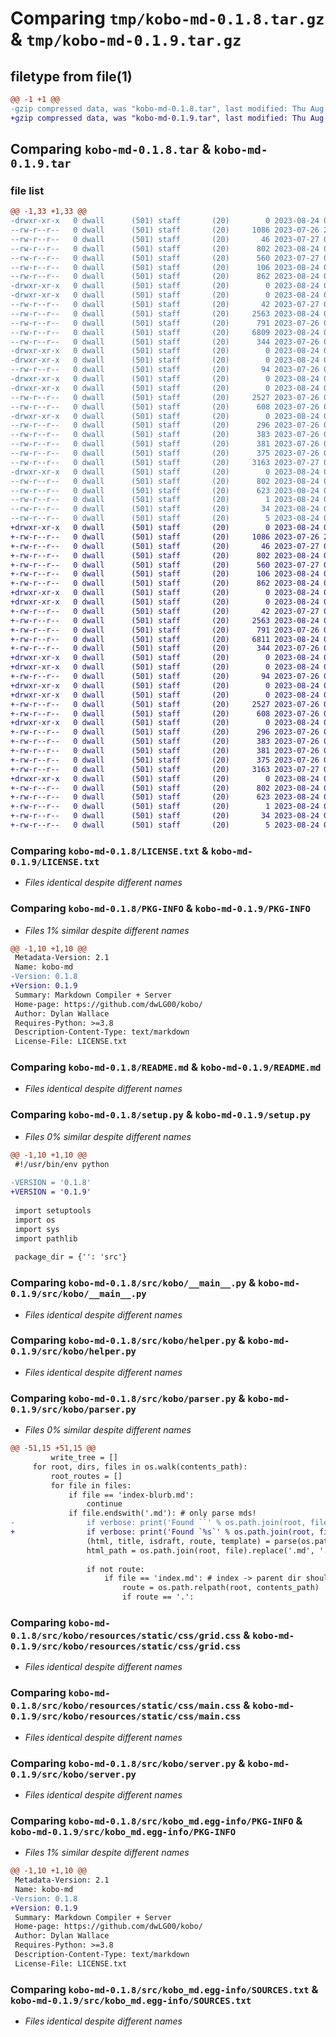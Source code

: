 # Comparing `tmp/kobo-md-0.1.8.tar.gz` & `tmp/kobo-md-0.1.9.tar.gz`

## filetype from file(1)

```diff
@@ -1 +1 @@
-gzip compressed data, was "kobo-md-0.1.8.tar", last modified: Thu Aug 24 08:04:22 2023, max compression
+gzip compressed data, was "kobo-md-0.1.9.tar", last modified: Thu Aug 24 08:08:26 2023, max compression
```

## Comparing `kobo-md-0.1.8.tar` & `kobo-md-0.1.9.tar`

### file list

```diff
@@ -1,33 +1,33 @@
-drwxr-xr-x   0 dwall      (501) staff       (20)        0 2023-08-24 08:04:22.273067 kobo-md-0.1.8/
--rw-r--r--   0 dwall      (501) staff       (20)     1086 2023-07-26 20:39:20.000000 kobo-md-0.1.8/LICENSE.txt
--rw-r--r--   0 dwall      (501) staff       (20)       46 2023-07-27 04:51:30.000000 kobo-md-0.1.8/MANIFEST.in
--rw-r--r--   0 dwall      (501) staff       (20)      802 2023-08-24 08:04:22.273120 kobo-md-0.1.8/PKG-INFO
--rw-r--r--   0 dwall      (501) staff       (20)      560 2023-07-27 09:20:37.000000 kobo-md-0.1.8/README.md
--rw-r--r--   0 dwall      (501) staff       (20)      106 2023-08-24 08:04:22.273408 kobo-md-0.1.8/setup.cfg
--rw-r--r--   0 dwall      (501) staff       (20)      862 2023-08-24 08:03:27.000000 kobo-md-0.1.8/setup.py
-drwxr-xr-x   0 dwall      (501) staff       (20)        0 2023-08-24 08:04:22.268522 kobo-md-0.1.8/src/
-drwxr-xr-x   0 dwall      (501) staff       (20)        0 2023-08-24 08:04:22.270538 kobo-md-0.1.8/src/kobo/
--rw-r--r--   0 dwall      (501) staff       (20)       42 2023-07-27 05:04:42.000000 kobo-md-0.1.8/src/kobo/__init__.py
--rw-r--r--   0 dwall      (501) staff       (20)     2563 2023-08-24 08:01:43.000000 kobo-md-0.1.8/src/kobo/__main__.py
--rw-r--r--   0 dwall      (501) staff       (20)      791 2023-07-26 08:48:12.000000 kobo-md-0.1.8/src/kobo/helper.py
--rw-r--r--   0 dwall      (501) staff       (20)     6809 2023-08-24 08:01:43.000000 kobo-md-0.1.8/src/kobo/parser.py
--rw-r--r--   0 dwall      (501) staff       (20)      344 2023-07-26 07:12:37.000000 kobo-md-0.1.8/src/kobo/redirects.py
-drwxr-xr-x   0 dwall      (501) staff       (20)        0 2023-08-24 08:04:22.268467 kobo-md-0.1.8/src/kobo/resources/
-drwxr-xr-x   0 dwall      (501) staff       (20)        0 2023-08-24 08:04:22.270810 kobo-md-0.1.8/src/kobo/resources/content/
--rw-r--r--   0 dwall      (501) staff       (20)       94 2023-07-26 08:39:44.000000 kobo-md-0.1.8/src/kobo/resources/content/index.md
-drwxr-xr-x   0 dwall      (501) staff       (20)        0 2023-08-24 08:04:22.268411 kobo-md-0.1.8/src/kobo/resources/static/
-drwxr-xr-x   0 dwall      (501) staff       (20)        0 2023-08-24 08:04:22.271347 kobo-md-0.1.8/src/kobo/resources/static/css/
--rw-r--r--   0 dwall      (501) staff       (20)     2527 2023-07-26 07:01:14.000000 kobo-md-0.1.8/src/kobo/resources/static/css/grid.css
--rw-r--r--   0 dwall      (501) staff       (20)      608 2023-07-26 07:01:14.000000 kobo-md-0.1.8/src/kobo/resources/static/css/main.css
-drwxr-xr-x   0 dwall      (501) staff       (20)        0 2023-08-24 08:04:22.272309 kobo-md-0.1.8/src/kobo/resources/templates/
--rw-r--r--   0 dwall      (501) staff       (20)      296 2023-07-26 07:01:18.000000 kobo-md-0.1.8/src/kobo/resources/templates/404.html
--rw-r--r--   0 dwall      (501) staff       (20)      383 2023-07-26 07:01:18.000000 kobo-md-0.1.8/src/kobo/resources/templates/index-list.html
--rw-r--r--   0 dwall      (501) staff       (20)      381 2023-07-26 07:01:18.000000 kobo-md-0.1.8/src/kobo/resources/templates/index.html
--rw-r--r--   0 dwall      (501) staff       (20)      375 2023-07-26 07:01:18.000000 kobo-md-0.1.8/src/kobo/resources/templates/page.html
--rw-r--r--   0 dwall      (501) staff       (20)     3163 2023-07-27 09:20:37.000000 kobo-md-0.1.8/src/kobo/server.py
-drwxr-xr-x   0 dwall      (501) staff       (20)        0 2023-08-24 08:04:22.272968 kobo-md-0.1.8/src/kobo_md.egg-info/
--rw-r--r--   0 dwall      (501) staff       (20)      802 2023-08-24 08:04:22.000000 kobo-md-0.1.8/src/kobo_md.egg-info/PKG-INFO
--rw-r--r--   0 dwall      (501) staff       (20)      623 2023-08-24 08:04:22.000000 kobo-md-0.1.8/src/kobo_md.egg-info/SOURCES.txt
--rw-r--r--   0 dwall      (501) staff       (20)        1 2023-08-24 08:04:22.000000 kobo-md-0.1.8/src/kobo_md.egg-info/dependency_links.txt
--rw-r--r--   0 dwall      (501) staff       (20)       34 2023-08-24 08:04:22.000000 kobo-md-0.1.8/src/kobo_md.egg-info/requires.txt
--rw-r--r--   0 dwall      (501) staff       (20)        5 2023-08-24 08:04:22.000000 kobo-md-0.1.8/src/kobo_md.egg-info/top_level.txt
+drwxr-xr-x   0 dwall      (501) staff       (20)        0 2023-08-24 08:08:26.920233 kobo-md-0.1.9/
+-rw-r--r--   0 dwall      (501) staff       (20)     1086 2023-07-26 20:39:20.000000 kobo-md-0.1.9/LICENSE.txt
+-rw-r--r--   0 dwall      (501) staff       (20)       46 2023-07-27 04:51:30.000000 kobo-md-0.1.9/MANIFEST.in
+-rw-r--r--   0 dwall      (501) staff       (20)      802 2023-08-24 08:08:26.920291 kobo-md-0.1.9/PKG-INFO
+-rw-r--r--   0 dwall      (501) staff       (20)      560 2023-07-27 09:20:37.000000 kobo-md-0.1.9/README.md
+-rw-r--r--   0 dwall      (501) staff       (20)      106 2023-08-24 08:08:26.920576 kobo-md-0.1.9/setup.cfg
+-rw-r--r--   0 dwall      (501) staff       (20)      862 2023-08-24 08:07:30.000000 kobo-md-0.1.9/setup.py
+drwxr-xr-x   0 dwall      (501) staff       (20)        0 2023-08-24 08:08:26.915384 kobo-md-0.1.9/src/
+drwxr-xr-x   0 dwall      (501) staff       (20)        0 2023-08-24 08:08:26.917577 kobo-md-0.1.9/src/kobo/
+-rw-r--r--   0 dwall      (501) staff       (20)       42 2023-07-27 05:04:42.000000 kobo-md-0.1.9/src/kobo/__init__.py
+-rw-r--r--   0 dwall      (501) staff       (20)     2563 2023-08-24 08:01:43.000000 kobo-md-0.1.9/src/kobo/__main__.py
+-rw-r--r--   0 dwall      (501) staff       (20)      791 2023-07-26 08:48:12.000000 kobo-md-0.1.9/src/kobo/helper.py
+-rw-r--r--   0 dwall      (501) staff       (20)     6811 2023-08-24 08:08:12.000000 kobo-md-0.1.9/src/kobo/parser.py
+-rw-r--r--   0 dwall      (501) staff       (20)      344 2023-07-26 07:12:37.000000 kobo-md-0.1.9/src/kobo/redirects.py
+drwxr-xr-x   0 dwall      (501) staff       (20)        0 2023-08-24 08:08:26.915328 kobo-md-0.1.9/src/kobo/resources/
+drwxr-xr-x   0 dwall      (501) staff       (20)        0 2023-08-24 08:08:26.917828 kobo-md-0.1.9/src/kobo/resources/content/
+-rw-r--r--   0 dwall      (501) staff       (20)       94 2023-07-26 08:39:44.000000 kobo-md-0.1.9/src/kobo/resources/content/index.md
+drwxr-xr-x   0 dwall      (501) staff       (20)        0 2023-08-24 08:08:26.915265 kobo-md-0.1.9/src/kobo/resources/static/
+drwxr-xr-x   0 dwall      (501) staff       (20)        0 2023-08-24 08:08:26.918495 kobo-md-0.1.9/src/kobo/resources/static/css/
+-rw-r--r--   0 dwall      (501) staff       (20)     2527 2023-07-26 07:01:14.000000 kobo-md-0.1.9/src/kobo/resources/static/css/grid.css
+-rw-r--r--   0 dwall      (501) staff       (20)      608 2023-07-26 07:01:14.000000 kobo-md-0.1.9/src/kobo/resources/static/css/main.css
+drwxr-xr-x   0 dwall      (501) staff       (20)        0 2023-08-24 08:08:26.919515 kobo-md-0.1.9/src/kobo/resources/templates/
+-rw-r--r--   0 dwall      (501) staff       (20)      296 2023-07-26 07:01:18.000000 kobo-md-0.1.9/src/kobo/resources/templates/404.html
+-rw-r--r--   0 dwall      (501) staff       (20)      383 2023-07-26 07:01:18.000000 kobo-md-0.1.9/src/kobo/resources/templates/index-list.html
+-rw-r--r--   0 dwall      (501) staff       (20)      381 2023-07-26 07:01:18.000000 kobo-md-0.1.9/src/kobo/resources/templates/index.html
+-rw-r--r--   0 dwall      (501) staff       (20)      375 2023-07-26 07:01:18.000000 kobo-md-0.1.9/src/kobo/resources/templates/page.html
+-rw-r--r--   0 dwall      (501) staff       (20)     3163 2023-07-27 09:20:37.000000 kobo-md-0.1.9/src/kobo/server.py
+drwxr-xr-x   0 dwall      (501) staff       (20)        0 2023-08-24 08:08:26.920147 kobo-md-0.1.9/src/kobo_md.egg-info/
+-rw-r--r--   0 dwall      (501) staff       (20)      802 2023-08-24 08:08:26.000000 kobo-md-0.1.9/src/kobo_md.egg-info/PKG-INFO
+-rw-r--r--   0 dwall      (501) staff       (20)      623 2023-08-24 08:08:26.000000 kobo-md-0.1.9/src/kobo_md.egg-info/SOURCES.txt
+-rw-r--r--   0 dwall      (501) staff       (20)        1 2023-08-24 08:08:26.000000 kobo-md-0.1.9/src/kobo_md.egg-info/dependency_links.txt
+-rw-r--r--   0 dwall      (501) staff       (20)       34 2023-08-24 08:08:26.000000 kobo-md-0.1.9/src/kobo_md.egg-info/requires.txt
+-rw-r--r--   0 dwall      (501) staff       (20)        5 2023-08-24 08:08:26.000000 kobo-md-0.1.9/src/kobo_md.egg-info/top_level.txt
```

### Comparing `kobo-md-0.1.8/LICENSE.txt` & `kobo-md-0.1.9/LICENSE.txt`

 * *Files identical despite different names*

### Comparing `kobo-md-0.1.8/PKG-INFO` & `kobo-md-0.1.9/PKG-INFO`

 * *Files 1% similar despite different names*

```diff
@@ -1,10 +1,10 @@
 Metadata-Version: 2.1
 Name: kobo-md
-Version: 0.1.8
+Version: 0.1.9
 Summary: Markdown Compiler + Server
 Home-page: https://github.com/dwLG00/kobo/
 Author: Dylan Wallace
 Requires-Python: >=3.8
 Description-Content-Type: text/markdown
 License-File: LICENSE.txt
```

### Comparing `kobo-md-0.1.8/README.md` & `kobo-md-0.1.9/README.md`

 * *Files identical despite different names*

### Comparing `kobo-md-0.1.8/setup.py` & `kobo-md-0.1.9/setup.py`

 * *Files 0% similar despite different names*

```diff
@@ -1,10 +1,10 @@
 #!/usr/bin/env python
 
-VERSION = '0.1.8'
+VERSION = '0.1.9'
 
 import setuptools
 import os
 import sys
 import pathlib
 
 package_dir = {'': 'src'}
```

### Comparing `kobo-md-0.1.8/src/kobo/__main__.py` & `kobo-md-0.1.9/src/kobo/__main__.py`

 * *Files identical despite different names*

### Comparing `kobo-md-0.1.8/src/kobo/helper.py` & `kobo-md-0.1.9/src/kobo/helper.py`

 * *Files identical despite different names*

### Comparing `kobo-md-0.1.8/src/kobo/parser.py` & `kobo-md-0.1.9/src/kobo/parser.py`

 * *Files 0% similar despite different names*

```diff
@@ -51,15 +51,15 @@
         write_tree = []
     for root, dirs, files in os.walk(contents_path):
         root_routes = []
         for file in files:
             if file == 'index-blurb.md':
                 continue
             if file.endswith('.md'): # only parse mds!
-                if verbose: print('Found ``' % os.path.join(root, file))
+                if verbose: print('Found `%s`' % os.path.join(root, file))
                 (html, title, isdraft, route, template) = parse(os.path.join(root, file))
                 html_path = os.path.join(root, file).replace('.md', '.html')
 
                 if not route:
                     if file == 'index.md': # index -> parent dir should be the endpoint
                         route = os.path.relpath(root, contents_path)
                         if route == '.':
```

### Comparing `kobo-md-0.1.8/src/kobo/resources/static/css/grid.css` & `kobo-md-0.1.9/src/kobo/resources/static/css/grid.css`

 * *Files identical despite different names*

### Comparing `kobo-md-0.1.8/src/kobo/resources/static/css/main.css` & `kobo-md-0.1.9/src/kobo/resources/static/css/main.css`

 * *Files identical despite different names*

### Comparing `kobo-md-0.1.8/src/kobo/server.py` & `kobo-md-0.1.9/src/kobo/server.py`

 * *Files identical despite different names*

### Comparing `kobo-md-0.1.8/src/kobo_md.egg-info/PKG-INFO` & `kobo-md-0.1.9/src/kobo_md.egg-info/PKG-INFO`

 * *Files 1% similar despite different names*

```diff
@@ -1,10 +1,10 @@
 Metadata-Version: 2.1
 Name: kobo-md
-Version: 0.1.8
+Version: 0.1.9
 Summary: Markdown Compiler + Server
 Home-page: https://github.com/dwLG00/kobo/
 Author: Dylan Wallace
 Requires-Python: >=3.8
 Description-Content-Type: text/markdown
 License-File: LICENSE.txt
```

### Comparing `kobo-md-0.1.8/src/kobo_md.egg-info/SOURCES.txt` & `kobo-md-0.1.9/src/kobo_md.egg-info/SOURCES.txt`

 * *Files identical despite different names*

